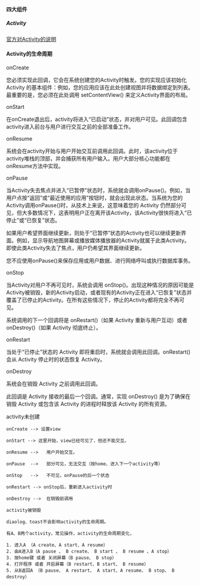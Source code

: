 #### 四大组件
##### Activity
[官方对Activity的说明](https://developer.android.com/guide/components/activities/intro-activities?hl=zh-cn)

#### Activity的生命周期
onCreate

您必须实现此回调，它会在系统创建您的Activity时触发。您的实现应该初始化 Activity 的基本组件：例如，您的应用应该在此处创建视图并将数据绑定到列表。最重要的是，您必须在此处调用 setContentView() 来定义Activity界面的布局。

onStart

在onCreate退出后，activity将进入“已启动”状态，并对用户可见。此回调包含activity进入前台与用户进行交互之前的全部准备工作。

onResume

系统会在activity开始与用户开始交互前调用此回调。此时，该activity位于activity堆栈的顶部，并会捕获所有用户输入。用户大部分核心功能都在onResume方法中实现。

onPause

当Activity失去焦点并进入“已暂停”状态时，系统就会调用onPause()。例如，当用户点按“返回”或“最近使用的应用”按钮时，就会出现此状态。当系统为您的Activity调用onPause()时，从技术上来说，这意味着您的 Activity 仍然部分可见，但大多数情况下，这表明用户正在离开该Activity，该Activity很快将进入“已停止”或“已恢复”状态。

如果用户希望界面继续更新，则处于“已暂停”状态的Activity也可以继续更新界面。例如，显示导航地图屏幕或播放媒体播放器的Activity就属于此类Activity。即使此类Activity失去了焦点，用户仍希望其界面继续更新。

您不应使用onPause()来保存应用或用户数据、进行网络呼叫或执行数据库事务。

onStop

当Activity对用户不再可见时，系统会调用 onStop()。出现这种情况的原因可能是Activity被销毁，新的Activity启动，或者现有的Activity正在进入“已恢复”状态并覆盖了已停止的Activity。在所有这些情况下，停止的Activity都将完全不再可见。

系统调用的下一个回调将是 onRestart()（如果 Activity 重新与用户互动）或者 onDestroy()（如果 Activity 彻底终止）。

onRestart

当处于“已停止”状态的 Activity 即将重启时，系统就会调用此回调。onRestart() 会从 Activity 停止时的状态恢复 Activity。

onDestroy

系统会在销毁 Activity 之前调用此回调。

此回调是 Activity 接收的最后一个回调。通常，实现 onDestroy() 是为了确保在销毁 Activity 或包含该 Activity 的进程时释放该 Activity 的所有资源。

   activity未创建
   
    onCreate --> 设置view
    
    onStart --> 这里开始，view已经可见了，但还不能交互。
    
    onResume -->   用户开始交互。
    
    onPause  -->   部分可见，无法交互（按home、进入下一个activity等）
    
    onStop   -->   不可见，onPause的后一个状态
    
    onRestart --> onStop后，重新进入activity时

    onDestroy -->  在销毁前调用

    activity被销毁

    diaolog、toast不会影响activity的生命周期。

    有A、B两个activity，常见操作，activity的生命周期变化，

    1. 进入A （A create、A start、A resume）
    2. 由A进入B（A pause 、 B create、 B start 、 B resume 、A stop）
    3. 按home键 或者 关闭屏幕（B pause、 B stop）
    4. 打开程序 或者 开启屏幕（B restart、B start、 B resume）
    5. 从B返回A （B pause、 A restart、 A start、A resume、 B stop、 B destroy）